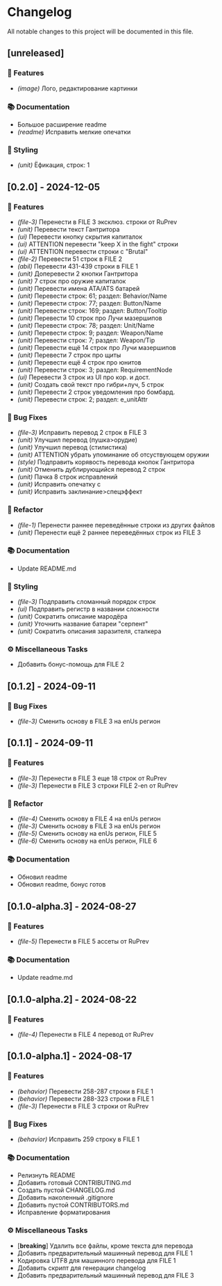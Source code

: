 # Changelog

All notable changes to this project will be documented in this file.

## [unreleased]

### 🚀 Features

- *(image)* Лого, редактирование картинки

### 📚 Documentation

- Большое расширение readme
- *(readme)* Исправить мелкие опечатки

### 🎨 Styling

- *(unit)* Ёфикация, строк: 1

## [0.2.0] - 2024-12-05

### 🚀 Features

- *(file-3)* Перенести в FILE 3 эксклюз. строки от RuPrev
- *(unit)* Перевести текст Гантритора
- *(ui)* Перевести кнопку скрытия капиталок
- *(ui)* ATTENTION перевести "keep X in the fight" строки
- *(ui)* ATTENTION перевести строки с "Brutal"
- *(file-2)* Перевести 51 строк в FILE 2
- *(abil)* Перевести 431-439 строки в FILE 1
- *(unit)* Доперевести 2 кнопки Гантритора
- *(unit)* 7 строк про оружие капиталок
- *(unit)* Перевести имена ATA/ATS батарей
- *(unit)* Перевести строк: 61; раздел: Behavior/Name
- *(unit)* Перевести строк: 77; раздел: Button/Name
- *(unit)* Перевести строк: 169; раздел: Button/Tooltip
- *(unit)* Перевести 10 строк про Лучи мазершипов
- *(unit)* Перевести строк: 78; раздел: Unit/Name
- *(unit)* Перевести строк: 9; раздел: Weapon/Name
- *(unit)* Перевести строк: 7; раздел: Weapon/Tip
- *(unit)* Перевести ещё 14 строк про Лучи мазершипов
- *(unit)* Перевести 7 строк про щиты
- *(unit)* Перевести ещё 4 строк про юнитов
- *(unit)* Перевести строк: 3; раздел: RequirementNode
- *(ui)* Перевести 3 строк из UI про кор. и дост.
- *(unit)* Создать свой текст про гибри+луч, 5 строк
- *(unit)* Перевести 2 строк уведомления про бомбард.
- *(unit)* Перевести строк: 2; раздел: e_unitAttr

### 🐛 Bug Fixes

- *(file-3)* Исправить перевод 2 строк в FILE 3
- *(unit)* Улучшил перевод (пушка>орудие)
- *(unit)* Улучшил перевод (стилистика)
- *(unit)* ATTENTION убрать упоминание об отсуствующем оружии
- *(style)* Подправить корявость перевода кнопок Гантритора
- *(unit)* Отменить дублирующийся перевод 2 строк
- *(unit)* Пачка 8 строк исправлений
- *(unit)* Исправить опечатку с </c>
- *(unit)* Исправить заклинание>спецэффект

### 🚜 Refactor

- *(file-1)* Перенести раннее переведённые строки из других файлов
- *(unit)* Перенести ещё 2 раннее переведённых строк из FILE 3

### 📚 Documentation

- Update README.md

### 🎨 Styling

- *(file-3)* Подправить сломанный порядок строк
- *(ui)* Подправить регистр в названии сложности
- *(unit)* Сократить описание мародёра
- *(unit)* Уточнить название батареи "серпент"
- *(unit)* Сократить описания заразителя, сталкера

### ⚙️ Miscellaneous Tasks

- Добавить бонус-помощь для FILE 2

## [0.1.2] - 2024-09-11

### 🐛 Bug Fixes

- *(file-3)* Сменить основу в FILE 3 на enUs регион

## [0.1.1] - 2024-09-11

### 🚀 Features

- *(file-3)* Перенести в FILE 3 еще 18 строк от RuPrev
- *(file-3)* Перенести в FILE 3 строки FILE 2-en от RuPrev

### 🚜 Refactor

- *(file-4)* Сменить основу в FILE 4 на enUs регион
- *(file-3)* Сменить основу в FILE 3 на enUs регион
- *(file-5)* Сменить основу на enUs регион, FILE 5
- *(file-6)* Сменить основу на enUs регион, FILE 6

### 📚 Documentation

- Обновил readme
- Обновил readme, бонус готов

## [0.1.0-alpha.3] - 2024-08-27

### 🚀 Features

- *(file-5)* Перенести в FILE 5 ассеты от RuPrev

### 📚 Documentation

- Update readme.md

## [0.1.0-alpha.2] - 2024-08-22

### 🚀 Features

- *(file-4)* Перенести в FILE 4 перевод от RuPrev

## [0.1.0-alpha.1] - 2024-08-17

### 🚀 Features

- *(behavior)* Перевести 258-287 строки в FILE 1
- *(behavior)* Перевести 288-323 строки в FILE 1
- *(file-3)* Перенести в FILE 3 строки от RuPrev

### 🐛 Bug Fixes

- *(behavior)* Исправить 259 строку в FILE 1

### 📚 Documentation

- Релизнуть README
- Добавить готовый CONTRIBUTING.md
- Создать пустой CHANGELOG.md
- Добавить наколенный .gitignore
- Добавить пустой CONTRIBUTORS.md
- Исправление форматирования

### ⚙️ Miscellaneous Tasks

- [**breaking**] Удалить все файлы, кроме текста для перевода
- Добавить предварительный машинный перевод для FILE 1
- Кодировка UTF8 для машинного перевода для FILE 1
- Добавить скрипт для генерации changelog
- Добавить предварительный машинный перевод для FILE 3

<!-- generated by git-cliff -->
